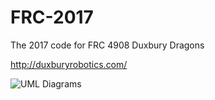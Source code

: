 # FRC-2017
The 2017 code for FRC 4908 Duxbury Dragons

http://duxburyrobotics.com/

![UML Diagrams](https://pbs.twimg.com/media/C2-duasW8AIedrf.jpg)
